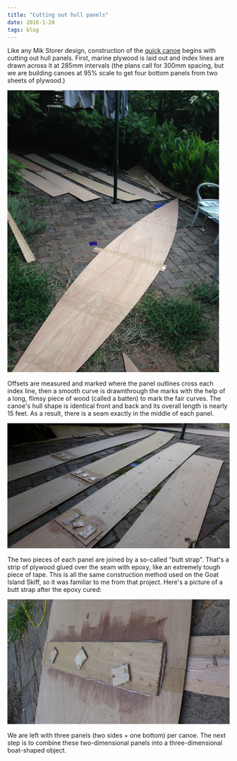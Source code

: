 ```yaml
---
title: "Cutting out hull panels"
date: 2016-1-20
tags: blog
---
```


Like any Mik Storer design, construction of the [quick canoe](http://www.duckworksbbs.com/plans/storer/qc150/index.htm) begins with cutting out hull panels. First, marine plywood is laid out and index lines are drawn across it at 285mm intervals (the plans call for 300mm spacing, but we are building canoes at 95% scale to get four bottom panels from two sheets of plywood.)

![bottom-1](/images/2016/1/20/bottom-1.png)

Offsets are measured and marked where the panel outlines cross each index line, then a smooth curve is drawnthrough the marks with the help of a long, flimsy piece of wood (called a batten) to mark the fair curves. The canoe's hull shape is identical front and back and its overall length is nearly 15 feet. As a result, there is a seam exactly in the middle of each panel.

![sides](/images/2016/1/20/sides.png)

The two pieces of each panel are joined by a so-called "butt strap". That's a strip of plywood glued over the seam with epoxy, like an extremely tough piece of tape. This is all the same construction method used on the Goat Island Skiff, so it was familiar to me from that project. Here's a picture of a butt strap after the epoxy cured:

![butt-strap](/images/2016/1/20/butt-strap.png)

We are left with three panels (two sides + one bottom) per canoe. The next step is to combine these two-dimensional panels into a three-dimensional boat-shaped object.
